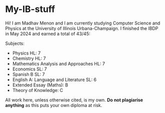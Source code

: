 # My-IB-stuff
Hi! I am Madhav Menon and I am currently studying Computer Science and Physics at the University of Illinois Urbana-Champaign. I finished the IBDP in May 2024 and earned a total of 43/45:

Subjects:
- Physics HL: 7
- Chemistry HL: 7
- Mathematics Analysis and Approaches HL: 7
- Economics SL: 7
- Spanish B SL: 7
- English A: Language and Literature SL: 6
- Extended Essay (Maths): B
- Theory of Knowledge: C

All work here, unless otherwise cited, is my own. **Do not plagiarise anything** as this puts your own diploma at risk.
